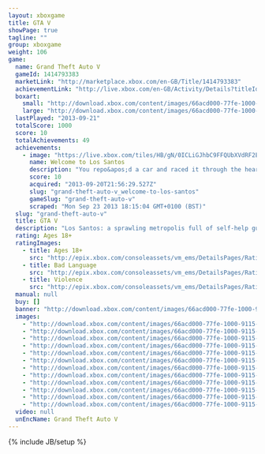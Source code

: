 ```yaml
---
layout: xboxgame
title: GTA V
showPage: true
tagline: ""
group: xboxgame
weight: 106
game: 
  name: Grand Theft Auto V
  gameId: 1414793383
  marketLink: "http://marketplace.xbox.com/en-GB/Title/1414793383"
  achievementLink: "http://live.xbox.com/en-GB/Activity/Details?titleId=1414793383"
  boxart: 
    small: "http://download.xbox.com/content/images/66acd000-77fe-1000-9115-d802545408a7/1033/boxartsm.jpg"
    large: "http://download.xbox.com/content/images/66acd000-77fe-1000-9115-d802545408a7/1033/boxartlg.jpg"
  lastPlayed: "2013-09-21"
  totalScore: 1000
  score: 10
  totalAchievements: 49
  achievements: 
    - image: "https://live.xbox.com/tiles/HB/gN/0ICLiGJhbC9FFQUbXVdRF2E3L2FjaC8wLzEAAAAA5+fn-yIYBw==.jpg"
      name: Welcome to Los Santos
      description: "You repo&apos;d a car and raced it through the heart of a sun-soaked metropolis."
      score: 10
      acquired: "2013-09-20T21:56:29.527Z"
      slug: "grand-theft-auto-v_welcome-to-los-santos"
      gameSlug: "grand-theft-auto-v"
      scraped: "Mon Sep 23 2013 18:15:04 GMT+0100 (BST)"
  slug: "grand-theft-auto-v"
  title: GTA V
  description: "Los Santos: a sprawling metropolis full of self-help gurus, starlets and fading celebrities struggling to stay afloat in an era of economic uncertainty and cheap cable TV. Amidst the turmoil, three very different criminals risk everything in a series of daring and dangerous heists that could set them up for life."
  rating: Ages 18+
  ratingImages: 
    - title: Ages 18+
      src: "http://epix.xbox.com/consoleassets/vm_ems/DetailsPages/RatingSystemID/14/default/Values/14005.png"
    - title: Bad Language
      src: "http://epix.xbox.com/consoleassets/vm_ems/DetailsPages/RatingSystemID/14/default/Descriptors/14000.png"
    - title: Violence
      src: "http://epix.xbox.com/consoleassets/vm_ems/DetailsPages/RatingSystemID/14/default/Descriptors/14005.png"
  manual: null
  buy: []
  banner: "http://download.xbox.com/content/images/66acd000-77fe-1000-9115-d802545408a7/1033/banner.png"
  images: 
    - "http://download.xbox.com/content/images/66acd000-77fe-1000-9115-d802545408a7/1033/screenlg1.jpg"
    - "http://download.xbox.com/content/images/66acd000-77fe-1000-9115-d802545408a7/1033/screenlg2.jpg"
    - "http://download.xbox.com/content/images/66acd000-77fe-1000-9115-d802545408a7/1033/screenlg3.jpg"
    - "http://download.xbox.com/content/images/66acd000-77fe-1000-9115-d802545408a7/1033/screenlg4.jpg"
    - "http://download.xbox.com/content/images/66acd000-77fe-1000-9115-d802545408a7/1033/screenlg5.jpg"
    - "http://download.xbox.com/content/images/66acd000-77fe-1000-9115-d802545408a7/1033/screenlg6.jpg"
    - "http://download.xbox.com/content/images/66acd000-77fe-1000-9115-d802545408a7/1033/screenlg7.jpg"
    - "http://download.xbox.com/content/images/66acd000-77fe-1000-9115-d802545408a7/1033/screenlg8.jpg"
    - "http://download.xbox.com/content/images/66acd000-77fe-1000-9115-d802545408a7/1033/screenlg9.jpg"
    - "http://download.xbox.com/content/images/66acd000-77fe-1000-9115-d802545408a7/1033/screenlg10.jpg"
    - "http://download.xbox.com/content/images/66acd000-77fe-1000-9115-d802545408a7/1033/screenlg11.jpg"
    - "http://download.xbox.com/content/images/66acd000-77fe-1000-9115-d802545408a7/1033/screenlg12.jpg"
  video: null
  unEncName: Grand Theft Auto V
---
```

{% include JB/setup %}